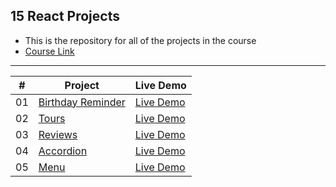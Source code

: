 ## 15 React Projects
- This is the repository for all of the projects in the course
- [Course Link](https://www.youtube.com/watch?v=a_7Z7C_JCyo&ab_channel=freeCodeCamp.org)

<hr>

|  #  | Project | Live Demo |
| --- | ------- | --------- |
| 01  | [Birthday Reminder](https://github.com/gokseloz/react-projects/tree/master/01-birthday-reminder)  | [Live Demo](https://gokseloz-reactproject1.netlify.app/)|
| 02  | [Tours](https://github.com/gokseloz/react-projects/tree/master/02-Tours)  | [Live Demo](https://gokseloz-reactproject2.netlify.app/)|
| 03  | [Reviews](https://github.com/gokseloz/react-projects/tree/master/03-reviews)  | [Live Demo](https://gokseloz-reactproject3.netlify.app/)|
| 04  | [Accordion](https://github.com/gokseloz/react-projects/tree/master/04-Accordion)  | [Live Demo](https://gokseloz-reactproject4.netlify.app/)|
| 05  | [Menu](https://github.com/gokseloz/react-projects/tree/master/05-Menu)  | [Live Demo](https://gokseloz-reactproject5.netlify.app/)|







